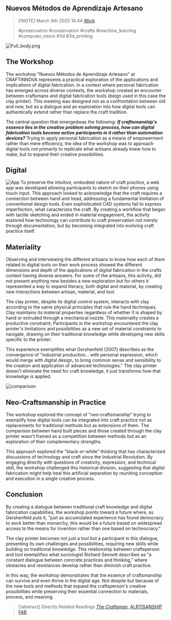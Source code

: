 ## Nuevos Métodos de Aprendizaje Artesano

> [!NOTE] March 9th 2025 18:44
> [Work](https://www.craftinnova.es/)
>
> #preservation #conservation #crafts #machine_learning #computer_vision #3d #3d_printing

![Full_body.png](./IMG/Craftinnova/Workshop_All.jpg)

## The Workshop

The workshop "Nuevos Métodos de Aprendizaje Artesano" at CRAFTINNOVA represents a practical exploration of the applications and implications of digital fabrication. In a context where personal fabrication has emerged across diverse contexts, the workshop created an encounter between craftsmans and digital fabrication tools (beign used in this case the clay printer). This meeting was designed not as a confrontation between old and new, but as a dialogue and an exploration into how digital tools can authentically extend rather than replace the craft tradition.

The central question that emergedwas the following:
***If craftsmanship's essence lies in the creative problem solving process, how can digital fabrication tools become active participants in it rather than automation devices?*** 
Trying to apply personal fabrication as a means of empowerment rather than mere efficiency, the idea of the workshop was to approach digital tools not primarily to replicate what artisans already knew how to make, but to expand their creative possibilities.

## Digital

![App](./IMG/Craftinnova/app.png)
To preserve the intuitive, embodied nature of craft practice, a web app was developed allowing participants to sketch on their phones using touch input. This approach looked to acknowledge that the craft requires a connection between hand and head, addressing a fundamental limitation of conventional design tools. Even sophisticated CAD systems fail to express imperfection, what caracterizes the craft. By creating a workflow that began with tactile sketching and ended in material engagement, the activity explored how technology can contribute to craft preservation not merely through documentation, but by becoming integrated into evolving craft practice itself.

## Materiality

Observing and interviewing the different artisans to know how each of them related to digital tools on their work process showed the different dimensions and depth of the applications of digital fabrication in the crafts context having diverse answers. For some of the artisans, this activity, did not present anything new besides a new exploration but for others it represented a way to expand literacy, both digital and material, by creating new interactions between artisan, material, and tool. 

The clay printer, despite its digital control system, interacts with clay according to the same physical principles that rule the hand techniques. Clay maintains its material properties regardless of whether it is shaped by hand or extruded through a mechanical nozzle. This materiality creates a productive constraint; Participants in the workshop encountered the clay printer's limitations and possibilities as a new set of material constraints to navigate, drawing on their traditional knowledge while developing new skills specific to the printer.

This experience exemplifies what Gershenfeld (2007) describes as the convergence of "industrial production... with personal expression, which would merge with digital design, to bring common sense and sensibility to the creation and application of advanced technologies." The clay printer doesn't eliminate the need for craft knowledge, it just transforms how that knowledge is applied.

![comparison](./IMG/Craftinnova/comparison.jpeg)
## Neo-Craftsmanship in Practice

The workshop explored the concept of "neo-craftsmanship" trying to exemplify how digital tools can be integrated into craft practice not as replacements for traditional methods but as extensions of them. The comparison between hand built pieces and those created through the clay printer wasn't framed as a competition between methods but as an exploration of their complementary strengths.

This approach explored the "black-or-white" thinking that has characterized discussions of technology and craft since the Industrial Revolution. By engaging directly with questions of creativity, expression, and technical skill, the workshop challenged this historical division, suggesting that digital fabrication might help heal this artificial separation by reuniting conception and execution in a single creative process.

## Conclusion

By creating a dialogue between traditional craft knowledge and digital fabrication capabilities, the workshop points toward a future where, as Gershenfeld puts it, "just as accumulated experience has found democracy to work better than monarchy, this would be a future based on widespread access to the means for invention rather than one based on technocracy."

The clay printer becomes not just a tool but a participant in this dialogue, presenting its own challenges and possibilities, requiring new skills while building on traditional knowledge. This relationship between craftsperson and tool exemplifies what sociologist Richard Sennett describes as "a constant dialogue between concrete practices and thinking," where obstacles and resistances develop rather than diminish craft practice.

In this way, the workshop demonstrates that the essence of craftsmanship can survive and even thrive in the digital age. Not despite but because of the new tools and methods that expand the craftsperson's creative possibilities while preserving their essential connection to materials, process, and meaning.


> [!abstract] Directly Related Readings
> [_The Craftsman_.](The_Craftsman.md) 
> [AI.RTISANSHIP](AI.RTISANSHIP.md)
> [FAB](../Books/Fab.md)




